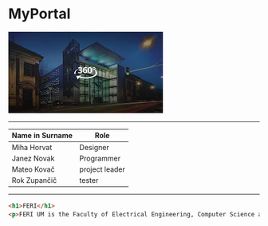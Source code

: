 # MyPortal
![FERI](https://github.com/JustCloudy/Naloga3-again/blob/7c4418a9f146a29df885e360d84ab8251a25b72e/Untitled.jpg)

---

| Name in Surname | Role |
| -------------- | ----- |
| Miha Horvat | Designer |
| Janez Novak | Programmer |
| Mateo Kovač | project leader |
| Rok Zupančič | tester |
---

```html
<h1>FERI</h1>
<p>FERI UM is the Faculty of Electrical Engineering, Computer Science and Information Technology at the University of Maribor in Slovenia. The website provides information about its study programs, research activities, academic events, and news. It also offers resources for students, contact details, and links to institutional services.</p>

